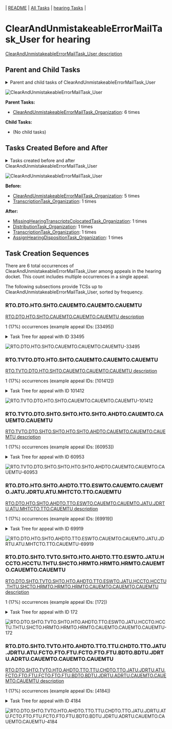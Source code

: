 <!-- DO NOT EDIT THIS FILE.  This file is autogenerated. -->
| [README](../README.md) | [All Tasks](../alltasks.md) | [hearing Tasks](tasklist.md) |

# ClearAndUnmistakeableErrorMailTask_User for hearing

[ClearAndUnmistakeableErrorMailTask_User description](../descr/ClearAndUnmistakeableErrorMailTask_User.md)

## Parent and Child Tasks

<details><summary markdown='span'>Parent and child tasks of ClearAndUnmistakeableErrorMailTask_User
</summary>

```
digraph G {
rankdir=LR;
node [shape=box]
"ClearAndUnmistakeableErrorMailTask_Organization" -> "ClearAndUnmistakeableErrorMailTask_User" [label=6]
}
```
</details>

![ClearAndUnmistakeableErrorMailTask_User](dot/ClearAndUnmistakeableErrorMailTask_User-parentchild.dot.png)

**Parent Tasks:**

   * [ClearAndUnmistakeableErrorMailTask_Organization](ClearAndUnmistakeableErrorMailTask_Organization.md): 6 times

**Child Tasks:**

   * (No child tasks)

## Tasks Created Before and After

<details><summary markdown='span'>Tasks created before and after ClearAndUnmistakeableErrorMailTask_User</summary>

```
digraph G {
rankdir=LR;

"ClearAndUnmistakeableErrorMailTask_User" -> "TranscriptionTask_Organization" [label=1]
"ClearAndUnmistakeableErrorMailTask_User" -> "MissingHearingTranscriptsColocatedTask_Organization" [label=1]
"ClearAndUnmistakeableErrorMailTask_User" -> "DistributionTask_Organization" [label=1]
"ClearAndUnmistakeableErrorMailTask_User" -> "AssignHearingDispositionTask_Organization" [label=1]
"ClearAndUnmistakeableErrorMailTask_Organization" -> "ClearAndUnmistakeableErrorMailTask_User" [label=5]
"TranscriptionTask_Organization" -> "ClearAndUnmistakeableErrorMailTask_User" [label=1]
}
```
</details>

![ClearAndUnmistakeableErrorMailTask_User](dot/ClearAndUnmistakeableErrorMailTask_User.dot.png)

**Before:**

   * [ClearAndUnmistakeableErrorMailTask_Organization](ClearAndUnmistakeableErrorMailTask_Organization.md): 5 times
   * [TranscriptionTask_Organization](TranscriptionTask_Organization.md): 1 times

**After:**

   * [MissingHearingTranscriptsColocatedTask_Organization](MissingHearingTranscriptsColocatedTask_Organization.md): 1 times
   * [DistributionTask_Organization](DistributionTask_Organization.md): 1 times
   * [TranscriptionTask_Organization](TranscriptionTask_Organization.md): 1 times
   * [AssignHearingDispositionTask_Organization](AssignHearingDispositionTask_Organization.md): 1 times

## Task Creation Sequences

There are 6 total occurrences of ClearAndUnmistakeableErrorMailTask_User among appeals in the hearing docket.  This count includes multiple occurrences in a single appeal.

The following subsections provide TCSs up to ClearAndUnmistakeableErrorMailTask_User, sorted by frequency.

### RTO.DTO.HTO.SHTO.CAUEMTO.CAUEMTO.CAUEMTU

[RTO.DTO.HTO.SHTO.CAUEMTO.CAUEMTO.CAUEMTU description](../descr/RTO.DTO.HTO.SHTO.CAUEMTO.CAUEMTO.CAUEMTU.md)

1 (17%) occurrences (example appeal IDs: [33495])

<details><summary markdown='span'>Task Tree for appeal with ID 33495</summary>

```
@startuml
skinparam {
  ObjectBorderColor #555
  ObjectBorderThickness 0
  ObjectFontStyle bold
  ObjectFontSize 14
  ObjectAttributeFontColor #333
  ObjectAttributeFontSize 12
}
  object 0.RootTask #8dd3c7 {
Organization
}
  object 1.DistributionTask #ffffb3 {
Organization
}
  object 2.HearingTask #fb8072 {
Organization
}
  object 3.ScheduleHearingTask #80b1d3 {
Organization
}
  object 4.HearingAdminActionVerifyAddressTask #ffed6f {
Organization
}
  object 5.ClearAndUnmistakeableErrorMailTask #b3de69 {
Organization
}
  object 6.ClearAndUnmistakeableErrorMailTask #b3de69 {
Organization
}
  object 7.ClearAndUnmistakeableErrorMailTask #b3de69 {
User  <back:white>    </back>
}
  object 8.AssignHearingDispositionTask #8dd3c7 {
Organization
}
0.RootTask -- 1.DistributionTask
1.DistributionTask -- 2.HearingTask
2.HearingTask -- 3.ScheduleHearingTask
3.ScheduleHearingTask -- 4.HearingAdminActionVerifyAddressTask
0.RootTask -- 5.ClearAndUnmistakeableErrorMailTask
5.ClearAndUnmistakeableErrorMailTask -- 6.ClearAndUnmistakeableErrorMailTask
6.ClearAndUnmistakeableErrorMailTask -- 7.ClearAndUnmistakeableErrorMailTask
2.HearingTask -- 8.AssignHearingDispositionTask
@enduml
```
</details>

![RTO.DTO.HTO.SHTO.CAUEMTO.CAUEMTO.CAUEMTU-33495](uml/RTO.DTO.HTO.SHTO.CAUEMTO.CAUEMTO.CAUEMTU-33495.png)

### RTO.TVTO.DTO.HTO.SHTO.CAUEMTO.CAUEMTO.CAUEMTU

[RTO.TVTO.DTO.HTO.SHTO.CAUEMTO.CAUEMTO.CAUEMTU description](../descr/RTO.TVTO.DTO.HTO.SHTO.CAUEMTO.CAUEMTO.CAUEMTU.md)

1 (17%) occurrences (example appeal IDs: [101412])

<details><summary markdown='span'>Task Tree for appeal with ID 101412</summary>

```
@startuml
skinparam {
  ObjectBorderColor #555
  ObjectBorderThickness 0
  ObjectFontStyle bold
  ObjectFontSize 14
  ObjectAttributeFontColor #333
  ObjectAttributeFontSize 12
}
  object 0.RootTask #8dd3c7 {
Organization
}
  object 1.TrackVeteranTask #bebada {
Organization
}
  object 2.DistributionTask #ffffb3 {
Organization
}
  object 3.HearingTask #fb8072 {
Organization
}
  object 4.ScheduleHearingTask #80b1d3 {
Organization
}
  object 5.ClearAndUnmistakeableErrorMailTask #b3de69 {
Organization
}
  object 6.ClearAndUnmistakeableErrorMailTask #b3de69 {
Organization
}
  object 7.ClearAndUnmistakeableErrorMailTask #b3de69 {
User  <back:white>    </back>
}
0.RootTask -- 1.TrackVeteranTask
0.RootTask -- 2.DistributionTask
2.DistributionTask -- 3.HearingTask
3.HearingTask -- 4.ScheduleHearingTask
0.RootTask -- 5.ClearAndUnmistakeableErrorMailTask
5.ClearAndUnmistakeableErrorMailTask -- 6.ClearAndUnmistakeableErrorMailTask
6.ClearAndUnmistakeableErrorMailTask -- 7.ClearAndUnmistakeableErrorMailTask
@enduml
```
</details>

![RTO.TVTO.DTO.HTO.SHTO.CAUEMTO.CAUEMTO.CAUEMTU-101412](uml/RTO.TVTO.DTO.HTO.SHTO.CAUEMTO.CAUEMTO.CAUEMTU-101412.png)

### RTO.TVTO.DTO.SHTO.SHTO.HTO.SHTO.AHDTO.CAUEMTO.CAUEMTO.CAUEMTU

[RTO.TVTO.DTO.SHTO.SHTO.HTO.SHTO.AHDTO.CAUEMTO.CAUEMTO.CAUEMTU description](../descr/RTO.TVTO.DTO.SHTO.SHTO.HTO.SHTO.AHDTO.CAUEMTO.CAUEMTO.CAUEMTU.md)

1 (17%) occurrences (example appeal IDs: [60953])

<details><summary markdown='span'>Task Tree for appeal with ID 60953</summary>

```
@startuml
skinparam {
  ObjectBorderColor #555
  ObjectBorderThickness 0
  ObjectFontStyle bold
  ObjectFontSize 14
  ObjectAttributeFontColor #333
  ObjectAttributeFontSize 12
}
  object 0.RootTask #8dd3c7 {
Organization
}
  object 1.TrackVeteranTask #bebada {
Organization
}
  object 2.DistributionTask #ffffb3 {
Organization
}
  object 3.HearingTask #fb8072 {
Organization
}
  object 4.ScheduleHearingTask #80b1d3 {
Organization
}
  object 5.AssignHearingDispositionTask #8dd3c7 {
Organization
}
  object 6.HearingTask #fb8072 {
Organization
}
  object 7.ScheduleHearingTask #80b1d3 {
Organization
}
  object 8.AssignHearingDispositionTask #8dd3c7 {
Organization
}
  object 9.HearingTask #fb8072 {
Organization
}
  object 10.ScheduleHearingTask #80b1d3 {
Organization
}
  object 11.AssignHearingDispositionTask #8dd3c7 {
Organization
}
  object 12.ClearAndUnmistakeableErrorMailTask #b3de69 {
Organization
}
  object 13.ClearAndUnmistakeableErrorMailTask #b3de69 {
Organization
}
  object 14.ClearAndUnmistakeableErrorMailTask #b3de69 {
User  <back:white>    </back>
}
  object 15.TranscriptionTask #fb8072 {
Organization
}
  object 16.SpecialCaseMovementTask #8dd3c7 {
User
}
  object 17.JudgeAssignTask #ccebc5 {
User
}
  object 18.JudgeDecisionReviewTask #d9d9d9 {
User
}
  object 19.AttorneyTask #bc80bd {
User
}
  object 20.BvaDispatchTask #b3de69 {
Organization
}
  object 21.BvaDispatchTask #b3de69 {
User
}
0.RootTask -- 1.TrackVeteranTask
0.RootTask -- 2.DistributionTask
2.DistributionTask -- 3.HearingTask
3.HearingTask -- 4.ScheduleHearingTask
3.HearingTask -- 5.AssignHearingDispositionTask
2.DistributionTask -- 6.HearingTask
6.HearingTask -- 7.ScheduleHearingTask
6.HearingTask -- 8.AssignHearingDispositionTask
2.DistributionTask -- 9.HearingTask
9.HearingTask -- 10.ScheduleHearingTask
9.HearingTask -- 11.AssignHearingDispositionTask
0.RootTask -- 12.ClearAndUnmistakeableErrorMailTask
12.ClearAndUnmistakeableErrorMailTask -- 13.ClearAndUnmistakeableErrorMailTask
13.ClearAndUnmistakeableErrorMailTask -- 14.ClearAndUnmistakeableErrorMailTask
11.AssignHearingDispositionTask -- 15.TranscriptionTask
2.DistributionTask -- 16.SpecialCaseMovementTask
0.RootTask -- 17.JudgeAssignTask
0.RootTask -- 18.JudgeDecisionReviewTask
18.JudgeDecisionReviewTask -- 19.AttorneyTask
0.RootTask -- 20.BvaDispatchTask
20.BvaDispatchTask -- 21.BvaDispatchTask
@enduml
```
</details>

![RTO.TVTO.DTO.SHTO.SHTO.HTO.SHTO.AHDTO.CAUEMTO.CAUEMTO.CAUEMTU-60953](uml/RTO.TVTO.DTO.SHTO.SHTO.HTO.SHTO.AHDTO.CAUEMTO.CAUEMTO.CAUEMTU-60953.png)

### RTO.DTO.HTO.SHTO.AHDTO.TTO.ESWTO.CAUEMTO.CAUEMTO.JATU.JDRTU.ATU.MHTCTO.TTO.CAUEMTU

[RTO.DTO.HTO.SHTO.AHDTO.TTO.ESWTO.CAUEMTO.CAUEMTO.JATU.JDRTU.ATU.MHTCTO.TTO.CAUEMTU description](../descr/RTO.DTO.HTO.SHTO.AHDTO.TTO.ESWTO.CAUEMTO.CAUEMTO.JATU.JDRTU.ATU.MHTCTO.TTO.CAUEMTU.md)

1 (17%) occurrences (example appeal IDs: [69919])

<details><summary markdown='span'>Task Tree for appeal with ID 69919</summary>

```
@startuml
skinparam {
  ObjectBorderColor #555
  ObjectBorderThickness 0
  ObjectFontStyle bold
  ObjectFontSize 14
  ObjectAttributeFontColor #333
  ObjectAttributeFontSize 12
}
  object 0.RootTask #8dd3c7 {
Organization
}
  object 1.DistributionTask #ffffb3 {
Organization
}
  object 2.HearingTask #fb8072 {
Organization
}
  object 3.ScheduleHearingTask #80b1d3 {
Organization
}
  object 4.AssignHearingDispositionTask #8dd3c7 {
Organization
}
  object 5.TranscriptionTask #fb8072 {
Organization
}
  object 6.EvidenceSubmissionWindowTask #fccde5 {
Organization
}
  object 7.ClearAndUnmistakeableErrorMailTask #b3de69 {
Organization
}
  object 8.ClearAndUnmistakeableErrorMailTask #b3de69 {
Organization
}
  object 9.HearingRelatedMailTask #8dd3c7 {
Organization
}
  object 10.HearingRelatedMailTask #8dd3c7 {
Organization
}
  object 11.HearingRelatedMailTask #8dd3c7 {
User
}
  object 12.JudgeAssignTask #ccebc5 {
User
}
  object 13.JudgeDecisionReviewTask #d9d9d9 {
User
}
  object 14.AttorneyTask #bc80bd {
User
}
  object 15.MissingHearingTranscriptsColocatedTask #ccebc5 {
Organization
}
  object 16.TranscriptionTask #fb8072 {
Organization
}
  object 17.ClearAndUnmistakeableErrorMailTask #b3de69 {
User  <back:white>    </back>
}
  object 18.MissingHearingTranscriptsColocatedTask #ccebc5 {
Organization
}
  object 19.TranscriptionTask #fb8072 {
Organization
}
  object 20.BvaDispatchTask #b3de69 {
Organization
}
  object 21.BvaDispatchTask #b3de69 {
User
}
  object 22.EvidenceOrArgumentMailTask #ffffb3 {
Organization
}
  object 23.EvidenceOrArgumentMailTask #ffffb3 {
Organization
}
  object 24.EvidenceOrArgumentMailTask #ffffb3 {
User
}
0.RootTask -- 1.DistributionTask
1.DistributionTask -- 2.HearingTask
2.HearingTask -- 3.ScheduleHearingTask
2.HearingTask -- 4.AssignHearingDispositionTask
4.AssignHearingDispositionTask -- 5.TranscriptionTask
4.AssignHearingDispositionTask -- 6.EvidenceSubmissionWindowTask
0.RootTask -- 7.ClearAndUnmistakeableErrorMailTask
7.ClearAndUnmistakeableErrorMailTask -- 8.ClearAndUnmistakeableErrorMailTask
1.DistributionTask -- 9.HearingRelatedMailTask
9.HearingRelatedMailTask -- 10.HearingRelatedMailTask
10.HearingRelatedMailTask -- 11.HearingRelatedMailTask
0.RootTask -- 12.JudgeAssignTask
0.RootTask -- 13.JudgeDecisionReviewTask
13.JudgeDecisionReviewTask -- 14.AttorneyTask
14.AttorneyTask -- 15.MissingHearingTranscriptsColocatedTask
15.MissingHearingTranscriptsColocatedTask -- 16.TranscriptionTask
8.ClearAndUnmistakeableErrorMailTask -- 17.ClearAndUnmistakeableErrorMailTask
14.AttorneyTask -- 18.MissingHearingTranscriptsColocatedTask
18.MissingHearingTranscriptsColocatedTask -- 19.TranscriptionTask
0.RootTask -- 20.BvaDispatchTask
20.BvaDispatchTask -- 21.BvaDispatchTask
0.RootTask -- 22.EvidenceOrArgumentMailTask
22.EvidenceOrArgumentMailTask -- 23.EvidenceOrArgumentMailTask
23.EvidenceOrArgumentMailTask -- 24.EvidenceOrArgumentMailTask
@enduml
```
</details>

![RTO.DTO.HTO.SHTO.AHDTO.TTO.ESWTO.CAUEMTO.CAUEMTO.JATU.JDRTU.ATU.MHTCTO.TTO.CAUEMTU-69919](uml/RTO.DTO.HTO.SHTO.AHDTO.TTO.ESWTO.CAUEMTO.CAUEMTO.JATU.JDRTU.ATU.MHTCTO.TTO.CAUEMTU-69919.png)

### RTO.DTO.SHTO.TVTO.SHTO.HTO.AHDTO.TTO.ESWTO.JATU.HCCTO.HCCTU.THTU.SHCTO.HRMTO.HRMTO.HRMTO.CAUEMTO.CAUEMTO.CAUEMTU

[RTO.DTO.SHTO.TVTO.SHTO.HTO.AHDTO.TTO.ESWTO.JATU.HCCTO.HCCTU.THTU.SHCTO.HRMTO.HRMTO.HRMTO.CAUEMTO.CAUEMTO.CAUEMTU description](../descr/RTO.DTO.SHTO.TVTO.SHTO.HTO.AHDTO.TTO.ESWTO.JATU.HCCTO.HCCTU.THTU.SHCTO.HRMTO.HRMTO.HRMTO.CAUEMTO.CAUEMTO.CAUEMTU.md)

1 (17%) occurrences (example appeal IDs: [172])

<details><summary markdown='span'>Task Tree for appeal with ID 172</summary>

```
@startuml
skinparam {
  ObjectBorderColor #555
  ObjectBorderThickness 0
  ObjectFontStyle bold
  ObjectFontSize 14
  ObjectAttributeFontColor #333
  ObjectAttributeFontSize 12
}
  object 0.RootTask #8dd3c7 {
Organization
}
  object 1.DistributionTask #ffffb3 {
Organization
}
  object 2.HearingTask #fb8072 {
Organization
}
  object 3.ScheduleHearingTask #80b1d3 {
Organization
}
  object 4.TrackVeteranTask #bebada {
Organization
}
  object 5.AssignHearingDispositionTask #8dd3c7 {
Organization
}
  object 6.HearingTask #fb8072 {
Organization
}
  object 7.AssignHearingDispositionTask #8dd3c7 {
Organization
}
  object 8.HearingTask #fb8072 {
Organization
}
  object 9.ScheduleHearingTask #80b1d3 {
Organization
}
  object 10.AssignHearingDispositionTask #8dd3c7 {
Organization
}
  object 11.HearingTask #fb8072 {
Organization
}
  object 12.AssignHearingDispositionTask #8dd3c7 {
Organization
}
  object 13.TranscriptionTask #fb8072 {
Organization
}
  object 14.EvidenceSubmissionWindowTask #fccde5 {
Organization
}
  object 15.JudgeAssignTask #ccebc5 {
User
}
  object 16.JudgeAssignTask #ccebc5 {
User
}
  object 17.JudgeAssignTask #ccebc5 {
User
}
  object 18.JudgeDecisionReviewTask #d9d9d9 {
User
}
  object 19.AttorneyTask #bc80bd {
User
}
  object 20.HearingClarificationColocatedTask #ccebc5 {
Organization
}
  object 21.HearingClarificationColocatedTask #ccebc5 {
User
}
  object 22.TimedHoldTask #fccde5 {
User
}
  object 23.HearingClarificationColocatedTask #ccebc5 {
Organization
}
  object 24.HearingClarificationColocatedTask #ccebc5 {
User
}
  object 25.ScheduleHearingColocatedTask #ccebc5 {
Organization
}
  object 26.HearingRelatedMailTask #8dd3c7 {
Organization
}
  object 27.HearingRelatedMailTask #8dd3c7 {
Organization
}
  object 28.HearingRelatedMailTask #8dd3c7 {
User
}
  object 29.HearingRelatedMailTask #8dd3c7 {
Organization
}
  object 30.HearingRelatedMailTask #8dd3c7 {
Organization
}
  object 31.HearingRelatedMailTask #8dd3c7 {
User
}
  object 32.HearingRelatedMailTask #8dd3c7 {
Organization
}
  object 33.StatusInquiryMailTask #fb8072 {
Organization
}
  object 34.StatusInquiryMailTask #fb8072 {
Organization
}
  object 35.StatusInquiryMailTask #fb8072 {
Organization
}
  object 36.StatusInquiryMailTask #fb8072 {
Organization
}
  object 37.ClearAndUnmistakeableErrorMailTask #b3de69 {
Organization
}
  object 38.ClearAndUnmistakeableErrorMailTask #b3de69 {
Organization
}
  object 39.ClearAndUnmistakeableErrorMailTask #b3de69 {
User  <back:white>    </back>
}
  object 40.HearingTask #fb8072 {
Organization
}
  object 41.ScheduleHearingTask #80b1d3 {
Organization
}
  object 42.DistributionTask #ffffb3 {
Organization
}
  object 43.HearingRelatedMailTask #8dd3c7 {
Organization
}
  object 44.HearingRelatedMailTask #8dd3c7 {
User
}
  object 45.HearingTask #fb8072 {
Organization
}
  object 46.ChangeHearingDispositionTask #d9d9d9 {
Organization
}
  object 47.TranscriptionTask #fb8072 {
Organization
}
  object 48.EvidenceSubmissionWindowTask #fccde5 {
Organization
}
  object 49.SpecialCaseMovementTask #8dd3c7 {
User
}
  object 50.JudgeAssignTask #ccebc5 {
User
}
  object 51.SpecialCaseMovementTask #8dd3c7 {
User
}
  object 52.JudgeAssignTask #ccebc5 {
User
}
  object 53.OtherColocatedTask #80b1d3 {
Organization
}
  object 54.OtherColocatedTask #80b1d3 {
User
}
  object 55.ScheduleHearingColocatedTask #ccebc5 {
Organization
}
  object 56.DistributionTask #ffffb3 {
Organization
}
  object 57.HearingTask #fb8072 {
Organization
}
  object 58.ScheduleHearingTask #80b1d3 {
Organization
}
  object 59.AssignHearingDispositionTask #8dd3c7 {
Organization
}
  object 60.TranscriptionTask #fb8072 {
Organization
}
  object 61.JudgeAssignTask #ccebc5 {
User
}
  object 62.JudgeDecisionReviewTask #d9d9d9 {
User
}
  object 63.AttorneyTask #bc80bd {
User
}
  object 64.BvaDispatchTask #b3de69 {
Organization
}
  object 65.BvaDispatchTask #b3de69 {
User
}
0.RootTask -- 1.DistributionTask
1.DistributionTask -- 2.HearingTask
2.HearingTask -- 3.ScheduleHearingTask
0.RootTask -- 4.TrackVeteranTask
2.HearingTask -- 5.AssignHearingDispositionTask
1.DistributionTask -- 6.HearingTask
6.HearingTask -- 7.AssignHearingDispositionTask
1.DistributionTask -- 8.HearingTask
8.HearingTask -- 9.ScheduleHearingTask
8.HearingTask -- 10.AssignHearingDispositionTask
1.DistributionTask -- 11.HearingTask
11.HearingTask -- 12.AssignHearingDispositionTask
12.AssignHearingDispositionTask -- 13.TranscriptionTask
12.AssignHearingDispositionTask -- 14.EvidenceSubmissionWindowTask
0.RootTask -- 15.JudgeAssignTask
0.RootTask -- 16.JudgeAssignTask
0.RootTask -- 17.JudgeAssignTask
0.RootTask -- 18.JudgeDecisionReviewTask
18.JudgeDecisionReviewTask -- 19.AttorneyTask
19.AttorneyTask -- 20.HearingClarificationColocatedTask
20.HearingClarificationColocatedTask -- 21.HearingClarificationColocatedTask
21.HearingClarificationColocatedTask -- 22.TimedHoldTask
19.AttorneyTask -- 23.HearingClarificationColocatedTask
23.HearingClarificationColocatedTask -- 24.HearingClarificationColocatedTask
19.AttorneyTask -- 25.ScheduleHearingColocatedTask
0.RootTask -- 26.HearingRelatedMailTask
26.HearingRelatedMailTask -- 27.HearingRelatedMailTask
27.HearingRelatedMailTask -- 28.HearingRelatedMailTask
0.RootTask -- 29.HearingRelatedMailTask
29.HearingRelatedMailTask -- 30.HearingRelatedMailTask
30.HearingRelatedMailTask -- 31.HearingRelatedMailTask
31.HearingRelatedMailTask -- 32.HearingRelatedMailTask
0.RootTask -- 33.StatusInquiryMailTask
33.StatusInquiryMailTask -- 34.StatusInquiryMailTask
0.RootTask -- 35.StatusInquiryMailTask
35.StatusInquiryMailTask -- 36.StatusInquiryMailTask
0.RootTask -- 37.ClearAndUnmistakeableErrorMailTask
37.ClearAndUnmistakeableErrorMailTask -- 38.ClearAndUnmistakeableErrorMailTask
38.ClearAndUnmistakeableErrorMailTask -- 39.ClearAndUnmistakeableErrorMailTask
42.DistributionTask -- 40.HearingTask
40.HearingTask -- 41.ScheduleHearingTask
0.RootTask -- 42.DistributionTask
31.HearingRelatedMailTask -- 43.HearingRelatedMailTask
30.HearingRelatedMailTask -- 44.HearingRelatedMailTask
1.DistributionTask -- 45.HearingTask
45.HearingTask -- 46.ChangeHearingDispositionTask
46.ChangeHearingDispositionTask -- 47.TranscriptionTask
46.ChangeHearingDispositionTask -- 48.EvidenceSubmissionWindowTask
42.DistributionTask -- 49.SpecialCaseMovementTask
0.RootTask -- 50.JudgeAssignTask
1.DistributionTask -- 51.SpecialCaseMovementTask
0.RootTask -- 52.JudgeAssignTask
50.JudgeAssignTask -- 53.OtherColocatedTask
53.OtherColocatedTask -- 54.OtherColocatedTask
50.JudgeAssignTask -- 55.ScheduleHearingColocatedTask
0.RootTask -- 56.DistributionTask
56.DistributionTask -- 57.HearingTask
57.HearingTask -- 58.ScheduleHearingTask
57.HearingTask -- 59.AssignHearingDispositionTask
59.AssignHearingDispositionTask -- 60.TranscriptionTask
0.RootTask -- 61.JudgeAssignTask
0.RootTask -- 62.JudgeDecisionReviewTask
62.JudgeDecisionReviewTask -- 63.AttorneyTask
0.RootTask -- 64.BvaDispatchTask
64.BvaDispatchTask -- 65.BvaDispatchTask
@enduml
```
</details>

![RTO.DTO.SHTO.TVTO.SHTO.HTO.AHDTO.TTO.ESWTO.JATU.HCCTO.HCCTU.THTU.SHCTO.HRMTO.HRMTO.HRMTO.CAUEMTO.CAUEMTO.CAUEMTU-172](uml/RTO.DTO.SHTO.TVTO.SHTO.HTO.AHDTO.TTO.ESWTO.JATU.HCCTO.HCCTU.THTU.SHCTO.HRMTO.HRMTO.HRMTO.CAUEMTO.CAUEMTO.CAUEMTU-172.png)

### RTO.DTO.SHTO.TVTO.HTO.AHDTO.TTO.TTU.CHDTO.TTO.JATU.JDRTU.ATU.FCTO.FTO.FTU.FCTO.FTO.FTU.BDTO.BDTU.JDRTU.ADRTU.CAUEMTO.CAUEMTO.CAUEMTU

[RTO.DTO.SHTO.TVTO.HTO.AHDTO.TTO.TTU.CHDTO.TTO.JATU.JDRTU.ATU.FCTO.FTO.FTU.FCTO.FTO.FTU.BDTO.BDTU.JDRTU.ADRTU.CAUEMTO.CAUEMTO.CAUEMTU description](../descr/RTO.DTO.SHTO.TVTO.HTO.AHDTO.TTO.TTU.CHDTO.TTO.JATU.JDRTU.ATU.FCTO.FTO.FTU.FCTO.FTO.FTU.BDTO.BDTU.JDRTU.ADRTU.CAUEMTO.CAUEMTO.CAUEMTU.md)

1 (17%) occurrences (example appeal IDs: [4184])

<details><summary markdown='span'>Task Tree for appeal with ID 4184</summary>

```
@startuml
skinparam {
  ObjectBorderColor #555
  ObjectBorderThickness 0
  ObjectFontStyle bold
  ObjectFontSize 14
  ObjectAttributeFontColor #333
  ObjectAttributeFontSize 12
}
  object 0.RootTask #8dd3c7 {
Organization
}
  object 1.TrackVeteranTask #bebada {
Organization
}
  object 2.DistributionTask #ffffb3 {
Organization
}
  object 3.HearingTask #fb8072 {
Organization
}
  object 4.ScheduleHearingTask #80b1d3 {
Organization
}
  object 5.TrackVeteranTask #bebada {
Organization
}
  object 6.AssignHearingDispositionTask #8dd3c7 {
Organization
}
  object 7.HearingTask #fb8072 {
Organization
}
  object 8.AssignHearingDispositionTask #8dd3c7 {
Organization
}
  object 9.TranscriptionTask #fb8072 {
Organization
}
  object 10.TranscriptionTask #fb8072 {
User
}
  object 11.ChangeHearingDispositionTask #d9d9d9 {
Organization
}
  object 12.TranscriptionTask #fb8072 {
Organization
}
  object 13.JudgeAssignTask #ccebc5 {
User
}
  object 14.JudgeDecisionReviewTask #d9d9d9 {
User
}
  object 15.AttorneyTask #bc80bd {
User
}
  object 16.FoiaColocatedTask #fccde5 {
Organization
}
  object 17.FoiaTask #fb8072 {
Organization
}
  object 18.FoiaTask #fb8072 {
User
}
  object 19.FoiaColocatedTask #fccde5 {
Organization
}
  object 20.FoiaTask #fb8072 {
Organization
}
  object 21.FoiaTask #fb8072 {
User
}
  object 22.BvaDispatchTask #b3de69 {
Organization
}
  object 23.BvaDispatchTask #b3de69 {
User
}
  object 24.BvaDispatchTask #b3de69 {
User
}
  object 25.JudgeDispatchReturnTask #ffffb3 {
User
}
  object 26.AttorneyDispatchReturnTask #fccde5 {
User
}
  object 27.ClearAndUnmistakeableErrorMailTask #b3de69 {
Organization
}
  object 28.ClearAndUnmistakeableErrorMailTask #b3de69 {
Organization
}
  object 29.ClearAndUnmistakeableErrorMailTask #b3de69 {
User  <back:white>    </back>
}
0.RootTask -- 1.TrackVeteranTask
0.RootTask -- 2.DistributionTask
2.DistributionTask -- 3.HearingTask
3.HearingTask -- 4.ScheduleHearingTask
0.RootTask -- 5.TrackVeteranTask
3.HearingTask -- 6.AssignHearingDispositionTask
2.DistributionTask -- 7.HearingTask
7.HearingTask -- 8.AssignHearingDispositionTask
8.AssignHearingDispositionTask -- 9.TranscriptionTask
9.TranscriptionTask -- 10.TranscriptionTask
7.HearingTask -- 11.ChangeHearingDispositionTask
11.ChangeHearingDispositionTask -- 12.TranscriptionTask
0.RootTask -- 13.JudgeAssignTask
0.RootTask -- 14.JudgeDecisionReviewTask
14.JudgeDecisionReviewTask -- 15.AttorneyTask
15.AttorneyTask -- 16.FoiaColocatedTask
16.FoiaColocatedTask -- 17.FoiaTask
17.FoiaTask -- 18.FoiaTask
15.AttorneyTask -- 19.FoiaColocatedTask
19.FoiaColocatedTask -- 20.FoiaTask
20.FoiaTask -- 21.FoiaTask
0.RootTask -- 22.BvaDispatchTask
22.BvaDispatchTask -- 23.BvaDispatchTask
22.BvaDispatchTask -- 24.BvaDispatchTask
24.BvaDispatchTask -- 25.JudgeDispatchReturnTask
25.JudgeDispatchReturnTask -- 26.AttorneyDispatchReturnTask
0.RootTask -- 27.ClearAndUnmistakeableErrorMailTask
27.ClearAndUnmistakeableErrorMailTask -- 28.ClearAndUnmistakeableErrorMailTask
28.ClearAndUnmistakeableErrorMailTask -- 29.ClearAndUnmistakeableErrorMailTask
@enduml
```
</details>

![RTO.DTO.SHTO.TVTO.HTO.AHDTO.TTO.TTU.CHDTO.TTO.JATU.JDRTU.ATU.FCTO.FTO.FTU.FCTO.FTO.FTU.BDTO.BDTU.JDRTU.ADRTU.CAUEMTO.CAUEMTO.CAUEMTU-4184](uml/RTO.DTO.SHTO.TVTO.HTO.AHDTO.TTO.TTU.CHDTO.TTO.JATU.JDRTU.ATU.FCTO.FTO.FTU.FCTO.FTO.FTU.BDTO.BDTU.JDRTU.ADRTU.CAUEMTO.CAUEMTO.CAUEMTU-4184.png)

